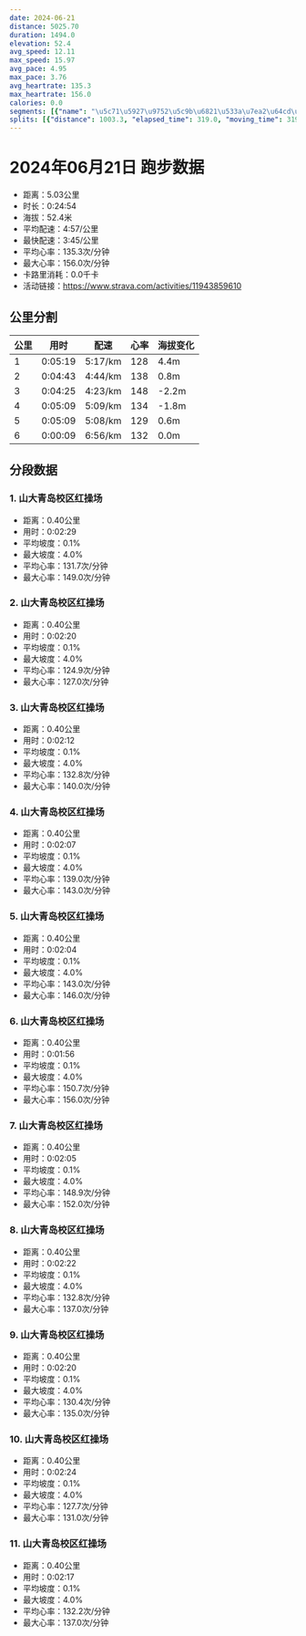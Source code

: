```yaml
---
date: 2024-06-21
distance: 5025.70
duration: 1494.0
elevation: 52.4
avg_speed: 12.11
max_speed: 15.97
avg_pace: 4.95
max_pace: 3.76
avg_heartrate: 135.3
max_heartrate: 156.0
calories: 0.0
segments: [{"name": "\u5c71\u5927\u9752\u5c9b\u6821\u533a\u7ea2\u64cd\u573a", "distance": 402.2, "elapsed_time": 149.0, "moving_time": 149.0, "average_heartrate": 131.7, "max_heartrate": 149.0, "average_grade": 0.1, "maximum_grade": 4.0, "elevation_difference": 1.0}, {"name": "\u5c71\u5927\u9752\u5c9b\u6821\u533a\u7ea2\u64cd\u573a", "distance": 402.2, "elapsed_time": 140.0, "moving_time": 140.0, "average_heartrate": 124.9, "max_heartrate": 127.0, "average_grade": 0.1, "maximum_grade": 4.0, "elevation_difference": 1.0}, {"name": "\u5c71\u5927\u9752\u5c9b\u6821\u533a\u7ea2\u64cd\u573a", "distance": 402.2, "elapsed_time": 132.0, "moving_time": 132.0, "average_heartrate": 132.8, "max_heartrate": 140.0, "average_grade": 0.1, "maximum_grade": 4.0, "elevation_difference": 1.0}, {"name": "\u5c71\u5927\u9752\u5c9b\u6821\u533a\u7ea2\u64cd\u573a", "distance": 402.2, "elapsed_time": 127.0, "moving_time": 127.0, "average_heartrate": 139.0, "max_heartrate": 143.0, "average_grade": 0.1, "maximum_grade": 4.0, "elevation_difference": 1.0}, {"name": "\u5c71\u5927\u9752\u5c9b\u6821\u533a\u7ea2\u64cd\u573a", "distance": 402.2, "elapsed_time": 124.0, "moving_time": 124.0, "average_heartrate": 143.0, "max_heartrate": 146.0, "average_grade": 0.1, "maximum_grade": 4.0, "elevation_difference": 1.0}, {"name": "\u5c71\u5927\u9752\u5c9b\u6821\u533a\u7ea2\u64cd\u573a", "distance": 402.2, "elapsed_time": 116.0, "moving_time": 116.0, "average_heartrate": 150.7, "max_heartrate": 156.0, "average_grade": 0.1, "maximum_grade": 4.0, "elevation_difference": 1.0}, {"name": "\u5c71\u5927\u9752\u5c9b\u6821\u533a\u7ea2\u64cd\u573a", "distance": 402.2, "elapsed_time": 125.0, "moving_time": 125.0, "average_heartrate": 148.9, "max_heartrate": 152.0, "average_grade": 0.1, "maximum_grade": 4.0, "elevation_difference": 1.0}, {"name": "\u5c71\u5927\u9752\u5c9b\u6821\u533a\u7ea2\u64cd\u573a", "distance": 402.2, "elapsed_time": 142.0, "moving_time": 142.0, "average_heartrate": 132.8, "max_heartrate": 137.0, "average_grade": 0.1, "maximum_grade": 4.0, "elevation_difference": 1.0}, {"name": "\u5c71\u5927\u9752\u5c9b\u6821\u533a\u7ea2\u64cd\u573a", "distance": 402.2, "elapsed_time": 140.0, "moving_time": 140.0, "average_heartrate": 130.4, "max_heartrate": 135.0, "average_grade": 0.1, "maximum_grade": 4.0, "elevation_difference": 1.0}, {"name": "\u5c71\u5927\u9752\u5c9b\u6821\u533a\u7ea2\u64cd\u573a", "distance": 402.2, "elapsed_time": 144.0, "moving_time": 144.0, "average_heartrate": 127.7, "max_heartrate": 131.0, "average_grade": 0.1, "maximum_grade": 4.0, "elevation_difference": 1.0}, {"name": "\u5c71\u5927\u9752\u5c9b\u6821\u533a\u7ea2\u64cd\u573a", "distance": 402.2, "elapsed_time": 137.0, "moving_time": 137.0, "average_heartrate": 132.2, "max_heartrate": 137.0, "average_grade": 0.1, "maximum_grade": 4.0, "elevation_difference": 1.0}]
splits: [{"distance": 1003.3, "elapsed_time": 319.0, "moving_time": 319.0, "average_speed": 3.15, "pace": 5.291015873015873, "average_heartrate": 128.20376175548589, "elevation_difference": 4.4, "split_number": 1}, {"distance": 997.2, "elapsed_time": 283.0, "moving_time": 283.0, "average_speed": 3.52, "pace": 4.734857954545454, "average_heartrate": 138.01060070671377, "elevation_difference": 0.8, "split_number": 2}, {"distance": 1003.5, "elapsed_time": 265.0, "moving_time": 265.0, "average_speed": 3.79, "pace": 4.39754617414248, "average_heartrate": 148.30188679245282, "elevation_difference": -2.2, "split_number": 3}, {"distance": 996.6, "elapsed_time": 309.0, "moving_time": 309.0, "average_speed": 3.23, "pace": 5.159969040247677, "average_heartrate": 134.44983818770226, "elevation_difference": -1.8, "split_number": 4}, {"distance": 1001.4, "elapsed_time": 309.0, "moving_time": 309.0, "average_speed": 3.24, "pace": 5.144043209876543, "average_heartrate": 129.76051779935275, "elevation_difference": 0.6, "split_number": 5}, {"distance": 21.6, "elapsed_time": 9.0, "moving_time": 9.0, "average_speed": 2.4, "pace": 6.944458333333333, "average_heartrate": 132.71428571428572, "elevation_difference": 0.0, "split_number": 6}]
---
```


# 2024年06月21日 跑步数据

- 距离：5.03公里
- 时长：0:24:54
- 海拔：52.4米
- 平均配速：4:57/公里
- 最快配速：3:45/公里
- 平均心率：135.3次/分钟
- 最大心率：156.0次/分钟
- 卡路里消耗：0.0千卡
- 活动链接：https://www.strava.com/activities/11943859610

## 公里分割

| 公里 | 用时 | 配速 | 心率 | 海拔变化 |
|------|------|------|------|------|
| 1 | 0:05:19 | 5:17/km | 128 | 4.4m |
| 2 | 0:04:43 | 4:44/km | 138 | 0.8m |
| 3 | 0:04:25 | 4:23/km | 148 | -2.2m |
| 4 | 0:05:09 | 5:09/km | 134 | -1.8m |
| 5 | 0:05:09 | 5:08/km | 129 | 0.6m |
| 6 | 0:00:09 | 6:56/km | 132 | 0.0m |


## 分段数据

### 1. 山大青岛校区红操场

- 距离：0.40公里
- 用时：0:02:29
- 平均坡度：0.1%
- 最大坡度：4.0%
- 平均心率：131.7次/分钟
- 最大心率：149.0次/分钟

### 2. 山大青岛校区红操场

- 距离：0.40公里
- 用时：0:02:20
- 平均坡度：0.1%
- 最大坡度：4.0%
- 平均心率：124.9次/分钟
- 最大心率：127.0次/分钟

### 3. 山大青岛校区红操场

- 距离：0.40公里
- 用时：0:02:12
- 平均坡度：0.1%
- 最大坡度：4.0%
- 平均心率：132.8次/分钟
- 最大心率：140.0次/分钟

### 4. 山大青岛校区红操场

- 距离：0.40公里
- 用时：0:02:07
- 平均坡度：0.1%
- 最大坡度：4.0%
- 平均心率：139.0次/分钟
- 最大心率：143.0次/分钟

### 5. 山大青岛校区红操场

- 距离：0.40公里
- 用时：0:02:04
- 平均坡度：0.1%
- 最大坡度：4.0%
- 平均心率：143.0次/分钟
- 最大心率：146.0次/分钟

### 6. 山大青岛校区红操场

- 距离：0.40公里
- 用时：0:01:56
- 平均坡度：0.1%
- 最大坡度：4.0%
- 平均心率：150.7次/分钟
- 最大心率：156.0次/分钟

### 7. 山大青岛校区红操场

- 距离：0.40公里
- 用时：0:02:05
- 平均坡度：0.1%
- 最大坡度：4.0%
- 平均心率：148.9次/分钟
- 最大心率：152.0次/分钟

### 8. 山大青岛校区红操场

- 距离：0.40公里
- 用时：0:02:22
- 平均坡度：0.1%
- 最大坡度：4.0%
- 平均心率：132.8次/分钟
- 最大心率：137.0次/分钟

### 9. 山大青岛校区红操场

- 距离：0.40公里
- 用时：0:02:20
- 平均坡度：0.1%
- 最大坡度：4.0%
- 平均心率：130.4次/分钟
- 最大心率：135.0次/分钟

### 10. 山大青岛校区红操场

- 距离：0.40公里
- 用时：0:02:24
- 平均坡度：0.1%
- 最大坡度：4.0%
- 平均心率：127.7次/分钟
- 最大心率：131.0次/分钟

### 11. 山大青岛校区红操场

- 距离：0.40公里
- 用时：0:02:17
- 平均坡度：0.1%
- 最大坡度：4.0%
- 平均心率：132.2次/分钟
- 最大心率：137.0次/分钟

